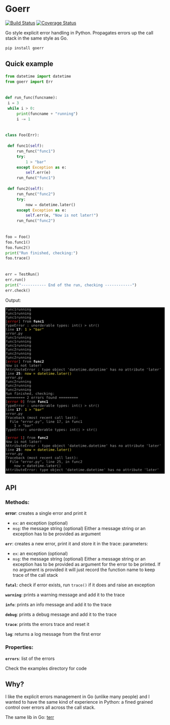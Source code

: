 # Goerr

[![Build Status](https://travis-ci.org/synw/goerr.svg?branch=master)](https://travis-ci.org/synw/goerr) [![Coverage Status](https://coveralls.io/repos/github/synw/goerr/badge.svg?branch=master)](https://coveralls.io/github/synw/goerr?branch=master)

Go style explicit error handling in Python. Propagates errors up the call stack in the same style as Go.

   ```bash
   pip install goerr
   ```

## Quick example

   ```python
from datetime import datetime
from goerr import Err


def run_func(funcname):
    i = 3
    while i > 0:
        print(funcname + "running")
        i -= 1


class Foo(Err):

    def func1(self):
        run_func("func1")
        try:
            1 > "bar"
        except Exception as e:
            self.err(e)
        run_func("func1")

    def func2(self):
        run_func("func2")
        try:
            now = datetime.later()
        except Exception as e:
            self.err(e, "Now is not later!")
        run_func("func2")


foo = Foo()
foo.func1()
foo.func2()
print("Run finished, checking:")
foo.trace()


err = TestRun()
err.run()
print("----------- End of the run, checking ------------")
err.check()
   ```

Output:

![Stack trace screenshot](docs/img/output.png)

## API

### Methods:

**error**: creates a single error and print it

- `ex`: an exception (optional)
- `msg`: the message string (optional)
Either a message string or an exception has to be provided as argument

**`err`**: creates a new error, print it and store it in the trace: parameters: 

- `ex`: an exception (optional)
- `msg`: the message string (optional)
Either a message string or an exception has to be provided as argument for the error to be
printed. If no argument is provided it will just record the function name to keep trace of
the call stack

**`fatal`**: check if error exists, run `trace()` if it does and raise an exception

**`warning`**: prints a warning message and add it to the trace

**`info`**: prints an info message and add it to the trace

**`debug`**: prints a debug message and add it to the trace

**`trace`**: prints the errors trace and reset it

**`log`**: returns a log message from the first error

### Properties:

**`errors`**: list of the errors

Check the examples directory for code

## Why?

I like the explicit errors management in Go (unlike many people) and I wanted to have the
same kind of experience in Python: a fined grained control over errors all across the call
stack.

The same lib in Go: [terr](https://github.com/synw/terr)